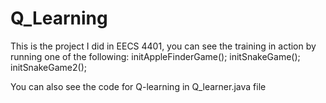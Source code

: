 # Q_Learning
 
This is the project I did in EECS 4401, you can see the training in action by running one of the following:
initAppleFinderGame();
initSnakeGame();
initSnakeGame2();

You can also see the code for Q-learning in Q_learner.java file
